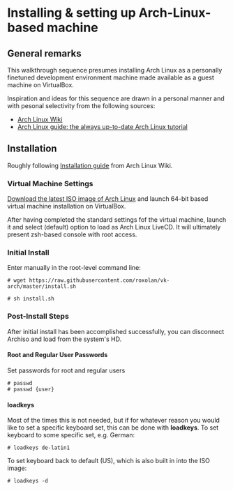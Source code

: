 # Installing & setting up Arch-Linux-based machine

## General remarks

This walkthrough sequence presumes installing Arch Linux as a personally finetuned development environment machine made available as a guest machine on VirtualBox.

Inspiration and ideas for this sequence are drawn in a personal manner and with pesonal selectivity from the following sources:
* [Arch Linux Wiki](https://www.archlinux.org/)
* [Arch Linux guide: the always up-to-date Arch Linux tutorial](https://gist.github.com/danifr/e666009ee3cce57af951d872cb6eec4f#file-arch_linux_guide-md)


## Installation

Roughly following [Installation guide](https://wiki.archlinux.org/index.php/Installation_guide) from Arch Linux Wiki.

### Virtual Machine Settings

[Download the latest ISO image of Arch Linux](https://www.archlinux.org/download/) and launch 64-bit based virtual machine installation on VirtualBox.

After having completed the standard settings fof the virtual machine, launch it and select (default) option to load as Arch Linux LiveCD. It will ultimately present zsh-based console with root access.

### Initial Install

Enter manually in the root-level command line:
```
# wget https://raw.githubusercontent.com/roxolan/vk-arch/master/install.sh

# sh install.sh
```

### Post-Install Steps

After initial install has been accomplished successfully, you can disconnect Archiso and load from the system's HD. 

#### Root and Regular User Passwords

Set passwords for root and regular users
```
# passwd
# passwd {user}
```

#### loadkeys

Most of the times this is not needed, but if for whatever reason you would like to set a specific keyboard set, this can be done with **loadkeys**. To set keyboard to some specific set, e.g. German:

`# loadkeys de-latin1`

To set keyboard back to default (US), which is also built in into the ISO image:

`# loadkeys -d`


